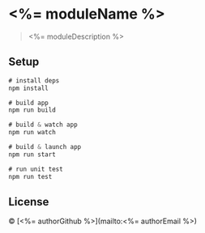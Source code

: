 # <%= moduleName %>
> <%= moduleDescription %>

## Setup

```js
# install deps
npm install

# build app
npm run build

# build & watch app
npm run watch

# build & launch app
npm run start

# run unit test
npm run test
```

## License

&copy; [<%= authorGithub %>](mailto:<%= authorEmail %>)

